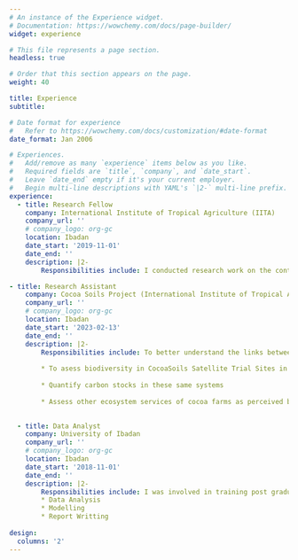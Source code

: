 ```yaml
---
# An instance of the Experience widget.
# Documentation: https://wowchemy.com/docs/page-builder/
widget: experience

# This file represents a page section.
headless: true

# Order that this section appears on the page.
weight: 40

title: Experience
subtitle:

# Date format for experience
#   Refer to https://wowchemy.com/docs/customization/#date-format
date_format: Jan 2006

# Experiences.
#   Add/remove as many `experience` items below as you like.
#   Required fields are `title`, `company`, and `date_start`.
#   Leave `date_end` empty if it's your current employer.
#   Begin multi-line descriptions with YAML's `|2-` multi-line prefix.
experience:
  - title: Research Fellow
    company: International Institute of Tropical Agriculture (IITA)
    company_url: ''
    # company_logo: org-gc
    location: Ibadan
    date_start: '2019-11-01'
    date_end: ''
    description: |2-
        Responsibilities include: I conducted research work on the contribution of cocoa litter to nutrients recycling in low-shade Southwestern Nigeria.

- title: Research Assistant
    company: Cocoa Soils Project (International Institute of Tropical Agriculture (IITA))
    company_url: ''
    # company_logo: org-gc
    location: Ibadan
    date_start: '2023-02-13'
    date_end: ''
    description: |2-
        Responsibilities include: To better understand the links between cocoa production, biodiversity and ecosystem services of cocoa systems, and how this is influenced by farmers values and biophysical or socio-economic factors.
        
        * To asess biodiversity in CocoaSoils Satellite Trial Sites in Nigeria.
        
        * Quantify carbon stocks in these same systems
        
        * Assess other ecosystem services of cocoa farms as perceived by cocoa farmers (advantages and disadvantages) (economic and non-economic) according to farmers.
        

  - title: Data Analyst
    company: University of Ibadan
    company_url: ''
    # company_logo: org-gc
    location: Ibadan
    date_start: '2018-11-01'
    date_end: ''
    description: |2-
        Responsibilities include: I was involved in training post graduate students and research fellow on how to express themselve in R.      
        * Data Analysis
        * Modelling
        * Report Writting
    
design:
  columns: '2'
---
```

